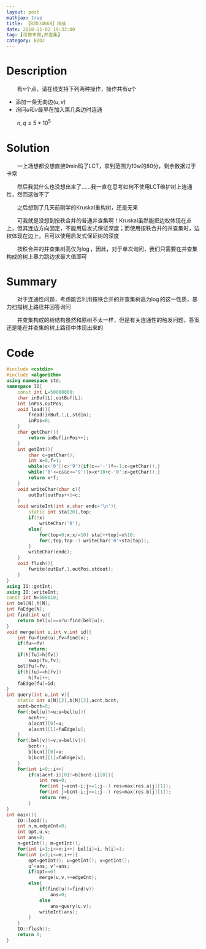 ```yaml
---
layout: post
mathjax: true
title: 【BZOJ4668】冷战
date: 2018-11-02 19:33:00
tag: [可做未做,并查集]
category: BZOJ
---
```

# Description

 　　有$n$个点，请在线支持下列两种操作，操作共有$q$个

* 添加一条无向边$(u,v)$
* 询问$u$和$v$最早在加入第几条边时连通

　　$n,q\le 5*10^5$


<!-- more -->
# Solution

　　一上场想都没想直接9min码了LCT，拿到范围为10w的80分，剩余数据过于卡常

　　然后我就什么也没想出来了......我一直在思考如何不使用LCT维护树上连通性，然而这做不了

　　之后想到了几天前刚学的Kruskal重构树，还是无果

　　可我就是没想到按秩合并的普通并查集啊！Kruskal虽然能把边权体现在点上，但其连边方向固定，不能用启发式保证深度；而使用按秩合并的并查集时，边权体现在边上，且可以使用启发式保证树的深度

　　按秩合并的并查集树高仅为$\log$，因此，对于单次询问，我们只需要在并查集构成的树上暴力跳边求最大值即可



# Summary

　　对于连通性问题，考虑能否利用按秩合并的并查集树高为$\log$的这一性质，暴力扫描树上路径并回答询问

　　并查集构成的树结构虽然和原树不太一样，但是有关连通性的触发问题，答案还是能在并查集的树上路径中体现出来的



# Code

```c++
#include <cstdio>
#include <algorithm>
using namespace std;
namespace IO{
    const int L=50000000;
    char inBuf[L],outBuf[L];
    int inPos,outPos;
    void load(){
        fread(inBuf,1,L,stdin);
        inPos=0;
    }
    char getChar(){
        return inBuf[inPos++];
    }
    int getInt(){
        char c=getChar();
        int x=0,f=1;
        while(c<'0'||c>'9'){if(c=='-')f=-1;c=getChar();}
        while('0'<=c&&c<='9'){x=x*10+c-'0';c=getChar();}
        return x*f;
    }
    void writeChar(char c){
        outBuf[outPos++]=c;
    }
    void writeInt(int x,char endc='\n'){
        static int sta[20],top;
        if(!x)
            writeChar('0');
        else{
            for(top=0;x;x/=10) sta[++top]=x%10;
            for(;top;top--) writeChar('0'+sta[top]);
        }
        writeChar(endc);
    }
    void flush(){
        fwrite(outBuf,1,outPos,stdout);
    }
}
using IO::getInt;
using IO::writeInt;
const int N=500010;
int bel[N],h[N];
int faEdge[N];
int find(int u){
    return bel[u]==u?u:find(bel[u]);
}
void merge(int u,int v,int id){
    int fu=find(u),fv=find(v);
    if(fu==fv)
        return;
    if(h[fu]>h[fv])
        swap(fu,fv);
    bel[fu]=fv;
    if(h[fu]==h[fv])
        h[fv]++;
    faEdge[fu]=id;
}
int query(int u,int v){
    static int a[N][2],b[N][2],acnt,bcnt;
    acnt=bcnt=0;
    for(;bel[u]!=u;u=bel[u]){
        acnt++;
        a[acnt][0]=u;
        a[acnt][1]=faEdge[u];
    }
    for(;bel[v]!=v;v=bel[v]){
        bcnt++;
        b[bcnt][0]=v;
        b[bcnt][1]=faEdge[v];
    }
    for(int i=0;;i++)
        if(a[acnt-i][0]!=b[bcnt-i][0]){
            int res=0;
            for(int j=acnt-i;j>=1;j--) res=max(res,a[j][1]);
            for(int j=bcnt-i;j>=1;j--) res=max(res,b[j][1]);
            return res;
        }
}
int main(){
    IO::load();
    int n,m,edgeCnt=0;
    int opt,u,v;
    int ans=0;
    n=getInt(); m=getInt();
    for(int i=1;i<=n;i++) bel[i]=i, h[i]=1;
    for(int i=1;i<=m;i++){
        opt=getInt(); u=getInt(); v=getInt();
        u^=ans; v^=ans;
        if(opt==0)
            merge(u,v,++edgeCnt);
        else{
            if(find(u)!=find(v))
                ans=0;
            else
                ans=query(u,v);
            writeInt(ans);
        }
    }
    IO::flush();
    return 0;
}
```

 